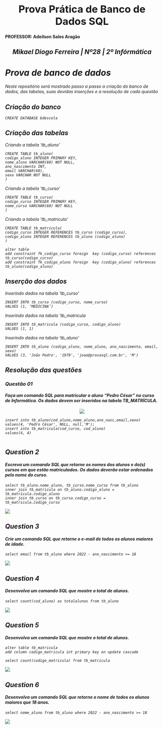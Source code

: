 
### <b><h1 align="center"> Prova Prática de Banco de Dados SQL</h1></b>
<h4>PROFESSOR: Adeilson Sales Aragão </h4>
<h2 align="center"><i> Mikael Diogo Ferreira  | Nº28 | 2º Infórmática </h2>


<h1>Prova de banco de dados</h1>
Neste repositório será mostrado passo a passo a criação do banco de dados, das tabelas, suas devidas inserções e a resolução de cada questão
<h2>Criação do banco</h2>

```
CREATE DATABASE bdescola
```
<h2>Criação das tabelas</h2>
Criando a tabela 'tb_aluno'


```
CREATE TABLE tb_aluno( 
codigo_aluno INTEGER PRIMARY KEY, 
nome_aluno VARCHAR(60) NOT NULL, 
ano_nascimento INT, 
email VARCHAR(60), 
sexo VARCHAR NOT NULL
)  
```


Criando a tabela 'tb_curso'
```
CREATE TABLE tb_curso( 
codigo_curso INTEGER PRIMARY KEY, 
nome_curso VARCHAR(60) NOT NULL 
) 
```
Criando a tabela 'tb_matricula'
```
CREATE TABLE tb_matricula( 
codigo_curso INTEGER REFERENCES tb_curso (codigo_curso), 
codigo_aluno INTEGER REFERENCES tb_aluno (codigo_aluno) 
) 

alter table  
add constraint fk_codigo_curso foreign  key (codigo_curso) references tb_curso(codigo_curso) 
add constraint fk_codigo_aluno foreign  key (codigo_aluno) references tb_aluno(codigo_aluno)

```


<h2>Inserção dos dados</h2>

Inserindo dados na tabela 'tb_curso'

```
INSERT INTO tb_curso (codigo_curso, nome_curso) 
VALUES (1, ‘MEDICINA’) 
```


Inserindo dados na tabela 'tb_matricula

```
INSERT INTO tb_matricula (codigo_curso, codigo_aluno)  
VALUES (1, 1) 
```


Inserindo dados na tabela 'tb_aluno'

```
INSERT INTO tb_aluno (codigo_aluno, nome_aluno, ano_nascimento, email, sexo) 
VALUES (3, 'João Pedro', '1979', 'joao@provasql.com.br', 'M') 
```

  <h2>Resolução das questões</h2>
  
  <h3>Questão 01</h3>
    
  <h4>Faça um comando SQL para matricular o aluno “Pedro César” no curso de
Informática. Os dados devem ser inseridos na tabela TB_MATRÍCULA.</h4>

<div align="center">
  <img src="Q1_sql">
</div>

```
insert into tb_aluno(cod_aluno,nome_aluno,ano_nasc,email,sexo)
values(4, 'Pedro César', NULL, null,'M');
insert into tb_matricula(cod_curso, cod_aluno)
values(4, 4)
    
```

  
  
  <h2> Question 2 </h2>
<h4>Escreva um comando SQL que retorne os nomes dos alunos e do(s) cursos em
que estão matriculados. Os dados deverão estar ordenados pelo nome do curso.</h4>

```
select tb_aluno.nome_aluno, tb_curso.nome_curso from tb_aluno 
inner join tb_matricula on tb_aluno.codigo_aluno = tb_matricula.codigo_aluno
inner join tb_curso on tb_curso.codigo_curso = tb_matricula.codigo_curso
```

<img src='questao2.png'>


<h2> Question 3 </h2>
<h4>Crie um comando SQL que retorne o e-mail de todos os alunos maiores de idade.</h4>

```
select email from tb_aluno where 2022 - ano_nascimento >= 18
```

<img src='questao3.png'>

<h2> Question 4 </h2>
<h4>Desenvolva um comando SQL que mostre o total de alunos.</h4>

```
select count(cod_aluno) as totalalunos from tb_aluno
```

<img src='questao4.png'>


<h2> Question 5 </h2>
<h4>Desenvolva um comando SQL que mostre o total de alunos.</h4>

```
alter table tb_matricula
add column codigo_matricula int primary key on update cascade
```

```
select count(codigo_matricula) from tb_matricula
```

<img src='questao5.png'>

<h2> Question 6 </h2>
<h4>Desenvolva um comando SQL que retorne o nome de todos os alunos maiores que
18 anos.</h4>

```
select nome_aluno from tb_aluno where 2022 - ano_nascimento >= 18
```

<img src='questao6.png'>

  
  

